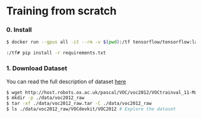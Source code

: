 # Training from scratch

### 0. Install

```bash
$ docker run --gpus all -it --rm -v $(pwd):/tf tensorflow/tensorflow:latest-gpu-py3-jupyter bash

:/tf# pip install -r requirements.txt
```


### 1. Download Dataset

You can read the full description of dataset [here](http://host.robots.ox.ac.uk/pascal/VOC/)
```bash
$ wget http://host.robots.ox.ac.uk/pascal/VOC/voc2012/VOCtrainval_11-May-2012.tar -O ./data/voc2012_raw.tar
$ mkdir -p ./data/voc2012_raw
$ tar -xf ./data/voc2012_raw.tar -C ./data/voc2012_raw
$ ls ./data/voc2012_raw/VOCdevkit/VOC2012 # Explore the dataset
```




